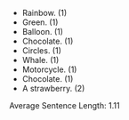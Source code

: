 - Rainbow. (1)
- Green. (1)
- Balloon. (1)
- Chocolate. (1)
- Circles. (1)
- Whale. (1)
- Motorcycle. (1)
- Chocolate. (1)
- A strawberry. (2)

Average Sentence Length: 1.11
